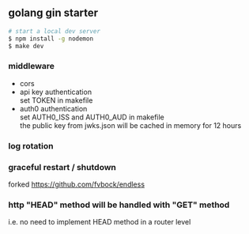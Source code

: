 ## golang gin starter

```bash
# start a local dev server
$ npm install -g nodemon
$ make dev
```

### middleware
- cors   
- api key authentication     
set TOKEN in makefile   
- auth0 authentication   
set AUTH0_ISS and AUTH0_AUD in makefile   
the public key from jwks.json will be cached in memory for 12 hours   

### log rotation

### graceful restart / shutdown
forked https://github.com/fvbock/endless

### http "HEAD" method will be handled with "GET" method
i.e. no need to implement HEAD method in a router level